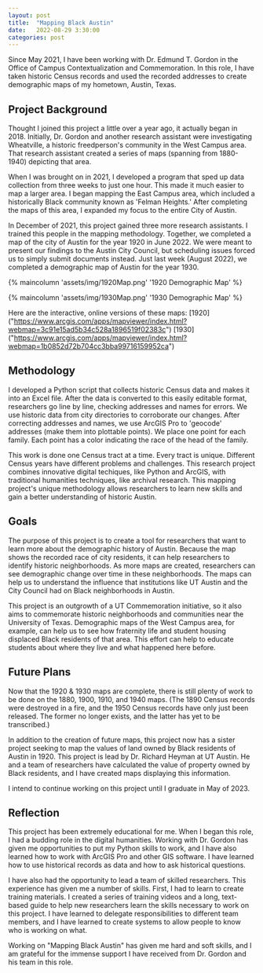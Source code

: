 ```yaml
---
layout: post
title:  "Mapping Black Austin"
date:   2022-08-29 3:30:00
categories: post
---
```


Since May 2021, I have been working with Dr. Edmund T. Gordon in the Office of Campus Contextualization
and Commemoration. In this role, I have taken historic Census records and used the recorded addresses
to create demographic maps of my hometown, Austin, Texas.

<!--more-->

## Project Background

Thought I joined this project a little over a year ago, it actually began in 2018. Initially, Dr. Gordon
and another research assistant were investigating Wheatville, a historic freedperson's community in the
West Campus area. That research assistant created a series of maps (spanning from 1880-1940) depicting
that area.  

When I was brought on in 2021, I developed a program that sped up data collection from three weeks to just
one hour. This made it much easier to map a larger area. I began mapping the East Campus area, which included
a historically Black community known as 'Felman Heights.' After completing the maps of this area, I expanded
my focus to the entire City of Austin.  


In December of 2021, this project gained three more research assistants. I trained this people in the mapping
methodology. Together, we completed a map of the city of Austin for the year 1920 in June 2022. We were meant 
to present our findings to the Austin City Council, but scheduling issues forced us to simply submit documents
instead. Just last week (August 2022), we completed a demographic map of Austin for the year 1930.

{% maincolumn 'assets/img/1920Map.png' '1920 Demographic Map' %} 

{% maincolumn 'assets/img/1930Map.png' '1930 Demographic Map' %}   

Here are the interactive, online versions of these maps: [1920] ("https://www.arcgis.com/apps/mapviewer/index.html?webmap=3c91e15ad5b34c528a1896519f02383c") 
[1930] ("https://www.arcgis.com/apps/mapviewer/index.html?webmap=1b0852d72b704cc3bba99716159952ca")

## Methodology

I developed a Python script that collects historic Census data and makes it into an Excel file. After the data
is converted to this easily editable format, researchers go line by line, checking addresses and names for errors.
We use historic data from city directories to corroborate our changes. After correcting addresses and names, we use
ArcGIS Pro to 'geocode' addresses (make them into plottable points). We place one point for each family. Each point 
has a color indicating the race of the head of the family.  

This work is done one Census tract at a time. Every tract is unique. Different Census years have different problems 
and challenges. This research project combines innovative digital techiques, like Python and ArcGIS, with traditional 
humanities techniques, like archival research. This mapping project's unique methodology allows researchers to learn 
new skills and gain a better understanding of historic Austin.  

## Goals

The purpose of this project is to create a tool for researchers that want to learn more about the demographic history 
of Austin. Because the map shows the recorded race of city residents, it can help researchers to identify historic 
neighborhoods. As more maps are created, researchers can see demographic change over time in these neighborhoods. 
The maps can help us to understand the influence that institutions like UT Austin and the City Council had on Black 
neighborhoods in Austin.  

This project is an outgrowth of a UT Commemoration initiative, so it also aims to commemorate historic neighborhoods 
and communities near the University of Texas. Demographic maps of the West Campus area, for example, can help us to see 
how fraternity life and student housing displaced Black residents of that area. This effort can help to educate students 
about where they live and what happened here before.

## Future Plans

Now that the 1920 & 1930 maps are complete, there is still plenty of work to be done on the 1880, 1900, 1910, and 1940 maps. 
(The 1890 Census records were destroyed in a fire, and the 1950 Census records have only just been released. The former no 
longer exists, and the latter has yet to be transcribed.)  

In addition to the creation of future maps, this project now has a sister project seeking to map the values of land owned 
by Black residents of Austin in 1920. This project is lead by Dr. Richard Heyman at UT Austin. He and a team of researchers 
have calculated the value of property owned by Black residents, and I have created maps displaying this information.  

I intend to continue working on this project until I graduate in May of 2023.

## Reflection

This project has been extremely educational for me. When I began this role, I had a budding role in the digital humanities. 
Working with Dr. Gordon has given me opportunities to put my Python skills to work, and I have also learned how to work with 
ArcGIS Pro and other GIS software. I have learned how to use historical records as data and how to ask historical questions.  

I have also had the opportunity to lead a team of skilled researchers. This experience has given me a number of skills. First, 
I had to learn to create training materials. I created a series of training videos and a long, text-based guide to help new 
researchers learn the skills necessary to work on this project. I have learned to delegate responsibilities to different team 
members, and I have learned to create systems to allow people to know who is working on what. 

Working on "Mapping Black Austin" has given me hard and soft skills, and I am grateful for the immense support I have received 
from Dr. Gordon and his team in this role.
